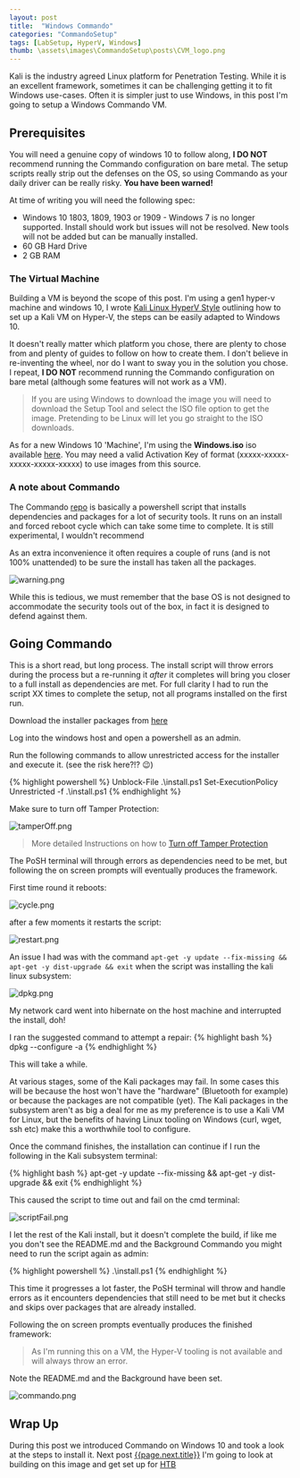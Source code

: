 ```yaml
---
layout: post
title:  "Windows Commando"
categories: "CommandoSetup"
tags: [LabSetup, HyperV, Windows]
thumb: \assets\images\CommandoSetup\posts\CVM_logo.png
---
```



Kali is the industry agreed Linux platform for Penetration Testing. While it is an excellent framework, sometimes it can be challenging getting it to fit Windows use-cases. Often it is simpler just to use Windows, in this post I'm going to setup a Windows Commando VM.

## Prerequisites

You will need a genuine copy of windows 10 to follow along, __I DO NOT__ recommend running the Commando configuration on bare metal. The setup scripts really strip out the defenses on the OS, so using Commando as your daily driver can be really risky. __You have been warned!__

At time of writing you will need the following spec:

* Windows 10 1803, 1809, 1903 or 1909 - Windows 7 is no longer supported. Install should work but issues will not be resolved. New tools will not be added but can be manually installed.
* 60 GB Hard Drive
* 2 GB RAM

### The Virtual Machine

Building a VM is beyond the scope of this post. I'm using a gen1 hyper-v machine and windows 10, I wrote [Kali Linux HyperV Style](/kalisetup/Kali-Linux-HyperV-Style.html) outlining how to set up a Kali VM on Hyper-V, the steps can be easily adapted to Windows 10. 

It doesn't really matter which platform you chose, there are plenty to chose from and plenty of guides to follow on how to create them. I don't believe in re-inventing the wheel, nor do I want to sway you in the solution you chose. I repeat, __I DO NOT__ recommend running the Commando configuration on bare metal (although some features will not work as a VM).  

> If you are using Windows to download the image you will need to download the Setup Tool and select the ISO file option to get the image. Pretending to be Linux will let you go straight to the ISO downloads.

As for a new Windows 10 'Machine', I'm using the __Windows.iso__ iso available [here](https://www.microsoft.com/en-gb/software-download/windows10). You may need a valid Activation Key of format (xxxxx-xxxxx-xxxxx-xxxxx-xxxxx) to use images from this source.


### A note about Commando

The Commando [repo](https://github.com/fireeye/commando-vm) is basically a powershell script that installs dependencies and packages for a lot of security tools. It runs on an install and forced reboot cycle which can take some time to complete. It is still experimental, I wouldn't recommend 


As an extra inconvenience it often requires a couple of runs (and is not 100% unattended) to be sure the install has taken all the packages.


![warning.png](\assets\images\CommandoSetup\posts\warning.png)

While this is tedious, we must remember that the base OS is not designed to accommodate the security tools out of the box, in fact it is designed to defend against them.

## Going Commando

This is a short read, but long process. The install script will throw errors during the process but a re-running it _after_ it completes will bring you closer to a full install as dependencies are met. For full clarity I had to run the script XX times to complete the setup, not all programs installed on the first run.

Download the installer packages from [here](https://github.com/fireeye/commando-vm)

Log into the windows host and open a powershell as an admin.

Run the following commands to allow unrestricted access for the installer and execute it. (see the risk here?!? &#128521;)

{% highlight powershell %}
Unblock-File .\install.ps1
Set-ExecutionPolicy Unrestricted -f
.\install.ps1
{% endhighlight %}


Make sure to turn off Tamper Protection:


![tamperOff.png](\assets\images\CommandoSetup\posts\tamperOff.png)

> More detailed Instructions on how to [Turn off Tamper Protection](https://www.tenforums.com/tutorials/123792-turn-off-tamper-protection-windows-defender-antivirus.html)

The PoSH terminal will through errors as dependencies need to be met, but following the on screen prompts will eventually produces the framework.

First time round it reboots:

![cycle.png](\assets\images\CommandoSetup\posts\cycle.png)

after a few moments it restarts the script:

![restart.png](\assets\images\CommandoSetup\posts\restart.png)


An issue I had was with the command `apt-get -y update --fix-missing && apt-get -y dist-upgrade && exit` when the script was installing the kali linux subsystem:

![dpkg.png](\assets\images\CommandoSetup\posts\dpkg.png)

My network card went into hibernate on the host machine and interrupted the install, doh!

I ran the suggested command to attempt a repair:
{% highlight bash %}
dpkg --configure -a 
{% endhighlight %}

This will take a while.

At various stages, some of the Kali packages may fail. In some cases this will be because the host won't have the "hardware" (Bluetooth for example) or because the packages are not compatible (yet). The Kali packages in the subsystem aren't as big a deal for me as my preference is to use a Kali VM for Linux, but the benefits of having Linux tooling on Windows (curl, wget, ssh etc) make this a worthwhile tool to configure.

Once the command finishes, the installation can continue if I run the following in the Kali subsystem terminal:

{% highlight bash %}
apt-get -y update --fix-missing && apt-get -y dist-upgrade && exit
{% endhighlight %}

This caused the script to time out and fail on the cmd terminal:

![scriptFail.png](\assets\images\CommandoSetup\posts\scriptFail.png)


I let the rest of the Kali install, but it doesn't complete the build, if like me you don't see the README.md and the Background Commando you might need to run the script again as admin: 

{% highlight powershell %}
.\install.ps1
{% endhighlight %}

This time it progresses a lot faster, the PoSH terminal will throw and handle errors as it encounters dependencies that still need to be met but it checks and skips over packages that are already installed. 

Following the on screen prompts eventually produces the finished framework:

> As I'm running this on a VM, the Hyper-V tooling is not available and will always throw an error.

Note the README.md and the Background have been set.


![commando.png](\assets\images\CommandoSetup\posts\CVM_logo.png)



## Wrap Up

During this post we introduced Commando on Windows 10 and took a look at the steps to install it. Next post [{{page.next.title}}]({{page.next.url}}) I'm going to look at building on this image and get set up for [HTB](https://www.hackthebox.eu/home)